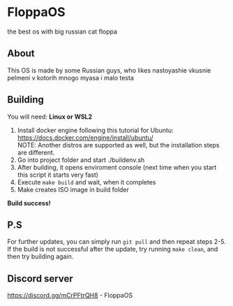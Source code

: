 # FloppaOS
the best os with big russian cat floppa

## About
This OS is made by some Russian guys, who likes nastoyashie vkusnie pelmeni v kotorih mnogo myasa i malo testa

## Building
You will need: **Linux or WSL2**
1. Install docker engine following this tutorial for Ubuntu: https://docs.docker.com/engine/install/ubuntu/  
  NOTE: Another distros are supported as well, but the installation steps are different.
2. Go into project folder and start ./buildenv.sh
3. After building, it opens enviroment console (next time when you start this script it starts very fast)
4. Execute `make build` and wait, when it completes
5. Make creates ISO image in build folder

**Build success!**

## P.S
For further updates, you can simply run `git pull` and then repeat steps 2-5.
If the build is not successful after the update, try running `make clean`, and then try building again.

## Discord server
https://discord.gg/mCrPFtrQH8 - FloppaOS
